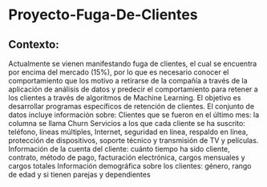 # Proyecto-Fuga-De-Clientes

## Contexto:
Actualmente se vienen manifestando fuga de clientes, el cual se encuentra por encima del mercado
(15%), por lo que es necesario conocer el comportamiento que los motivo a retirarse de la compañía a
través de la aplicación de análisis de datos y predecir el comportamiento para retener a los clientes a
través de algoritmos de Machine Learning.
El objetivo es desarrollar programas específicos de retención de clientes.
El conjunto de datos incluye información sobre:
Clientes que se fueron en el último mes: la columna se llama Churn
Servicios a los que cada cliente se ha suscrito: teléfono, líneas múltiples, Internet, seguridad en línea,
respaldo en línea, protección de dispositivos, soporte técnico y transmisión de TV y películas.
Información de la cuenta del cliente: cuánto tiempo ha sido cliente, contrato, método de pago,
facturación electrónica, cargos mensuales y cargos totales
Información demográfica sobre los clientes: género, rango de edad y si tienen parejas y dependientes
